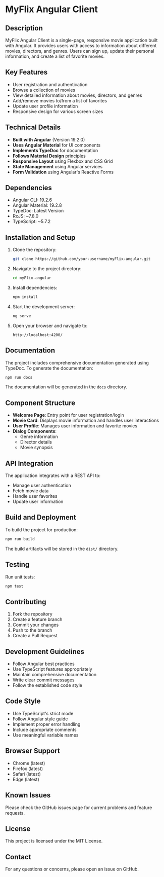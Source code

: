 # MyFlix Angular Client

## Description
MyFlix Angular Client is a single-page, responsive movie application built with Angular. It provides users with access to information about different movies, directors, and genres. Users can sign up, update their personal information, and create a list of favorite movies.

## Key Features
- User registration and authentication
- Browse a collection of movies
- View detailed information about movies, directors, and genres
- Add/remove movies to/from a list of favorites
- Update user profile information
- Responsive design for various screen sizes

## Technical Details
- **Built with Angular** (Version 19.2.0)
- **Uses Angular Material** for UI components
- **Implements TypeDoc** for documentation
- **Follows Material Design** principles
- **Responsive Layout** using Flexbox and CSS Grid
- **State Management** using Angular services
- **Form Validation** using Angular's Reactive Forms

## Dependencies
- Angular CLI: 19.2.6
- Angular Material: 19.2.8
- TypeDoc: Latest Version
- RxJS: ~7.8.0
- TypeScript: ~5.7.2

## Installation and Setup
1. Clone the repository:
   ```bash
   git clone https://github.com/your-username/myFlix-angular.git
   ```

2. Navigate to the project directory:
   ```bash
   cd myFlix-angular
   ```

3. Install dependencies:
   ```bash
   npm install
   ```

4. Start the development server:
   ```bash
   ng serve
   ```

5. Open your browser and navigate to:
   ```
   http://localhost:4200/
   ```

## Documentation
The project includes comprehensive documentation generated using TypeDoc. To generate the documentation:

```bash
npm run docs
```

The documentation will be generated in the `docs` directory.

## Component Structure
- **Welcome Page**: Entry point for user registration/login
- **Movie Card**: Displays movie information and handles user interactions
- **User Profile**: Manages user information and favorite movies
- **Dialog Components**: 
  - Genre information
  - Director details
  - Movie synopsis

## API Integration
The application integrates with a REST API to:
- Manage user authentication
- Fetch movie data
- Handle user favorites
- Update user information

## Build and Deployment
To build the project for production:

```bash
npm run build
```

The build artifacts will be stored in the `dist/` directory.

## Testing
Run unit tests:
```bash
npm test
```

## Contributing
1. Fork the repository
2. Create a feature branch
3. Commit your changes
4. Push to the branch
5. Create a Pull Request

## Development Guidelines
- Follow Angular best practices
- Use TypeScript features appropriately
- Maintain comprehensive documentation
- Write clear commit messages
- Follow the established code style

## Code Style
- Use TypeScript's strict mode
- Follow Angular style guide
- Implement proper error handling
- Include appropriate comments
- Use meaningful variable names

## Browser Support
- Chrome (latest)
- Firefox (latest)
- Safari (latest)
- Edge (latest)

## Known Issues
Please check the GitHub issues page for current problems and feature requests.

## License
This project is licensed under the MIT License.

## Contact
For any questions or concerns, please open an issue on GitHub.
